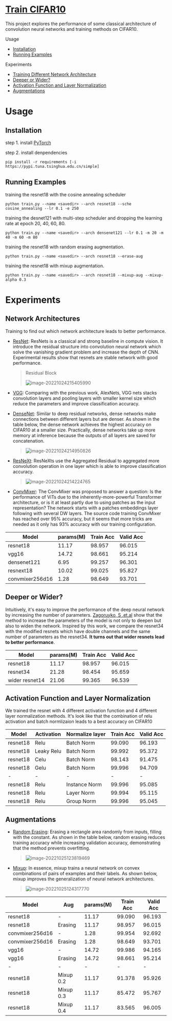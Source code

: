 # [Train CIFAR10](https://github.com/hongyaohongyao/train_cifar)

This project explores the performance of some classical architecture of convolution neural networks and training methods on CIFAR10. 

Usage

- [Installation](#Installation)
- [Running Examples](#Running-Examples) 

Experiments

- [Training Different Network Architecture](#network-Architectures)
- [Deeper or Wider?](#Deeper-or-Wider) 
- [Activation Function and Layer Normalization](#Activation-Function-and-Layer-Normalization)
- [Augmentations](#Augmentations)

# Usage

## Installation

step 1. install [PyTorch](https://pytorch.org/) 

step 2. install denpendencies

```shell
pip install -r requirements [-i https://pypi.tuna.tsinghua.edu.cn/simple]
```

## Running Examples

training the resnet18 with the cosine annealing scheduler

```shell
python train.py --name <savedir> --arch resnet18 --sche cosine_annealing --lr 0.1 -e 250
```

training the desnet121 with multi-step scheduler and dropping the learning rate at epoch 20, 40, 60, 80.

```shell
python train.py --name <savedir> --arch densenet121 --lr 0.1 -m 20 -m 40 -m 60 -m 80
```

training the resnet18 with random erasing augmentation.

```shell
python train.py --name <savedir> --arch resnet18 --erase-aug
```

training the resnet18 with mixup augmentation.

```shell
python train.py --name <savedir> --arch resnet18 --mixup-aug --mixup-alpha 0.3
```

# Experiments

## Network Architectures

Training to find out which network architecture leads to better performance.

- [ResNet](https://arxiv.org/abs/1512.03385): ResNets is a classical and strong baseline in compute vision. It introduce the residual structure into convolution neural network which solve the vanishing gradient problem and increase the depth of CNN. Experimental results show that resnets are stable network with good performance. 

  > Residual Block
  >
  > ![image-20221024215405990](assets/README/image-20221024215405990.png)

- [VGG](https://arxiv.org/abs/1409.1556): Comparing with the previous work, AlexNets, VGG nets stacks convolution layers and pooling layers with smaller kernel size which reduce the parameters and improve classification accuracy. 

- [DenseNet](https://arxiv.org/abs/1608.06993): Similar to deep residual networks, dense networks make connections between different layers but are denser. As shown in the table below, the dense network achieves the highest accuracy on CIFAR10 at a smaller size. Practically, dense networks take up more memory at inference because the outputs of all layers are saved for concatenation.  

  > ![image-20221024214950826](assets/README/image-20221024214950826.png)

- [ResNeXt](https://arxiv.org/abs/1611.05431): ResNeXts use the Aggregated Residual to aggregated more convolution operation in one layer which is able to improve classification accuracy.

  > ![image-20221024214224765](assets/README/image-20221024214224765.png)

- [ConvMixer](https://arxiv.org/abs/2201.09792): The ConvMixer was proposed to answer a question: Is the performance of ViTs due to the inherently-more-powerful Transformer architecture, or is it at least partly due to using patches as the input representation? The network starts with a patches embeddings layer following with several DW layers. The source code training ConvMixer has reached over 95% accuracy, but it seems that more tricks are needed as it only has 93% accuracy with our training configuration.

| Model           | params(M) | Train Acc | Valid Acc |
| --------------- | --------- | --------- | --------- |
| resnet18        | 11.17     | 98.957    | 96.015    |
| vgg16           | 14.72     | 98.661    | 95.214    |
| densenet121     | 6.95      | 99.257    | 96.301    |
| resnext18       | 10.02     | 99.025    | 95.827    |
| convmixer256d16 | 1.28      | 98.649    | 93.701    |

## Deeper or Wider?

Intuitively, it's easy to improve the performance of the deep neural network by increasing the number of parameters. [Zagoruyko, S .et.al](https://arxiv.org/abs/1605.07146) show that the method to increase the parameters of the model is not only to deepen but also to widen the network. Inspired by this work, we compare the resnet34 with the modified resnets which have double channels and the same number of parameters as the resnet34. **It turns out that wider resnets lead to better performance**.

| Model          | params(M) | Train Acc | Valid Acc |
| -------------- | --------- | --------- | --------- |
| resnet18       | 11.17     | 98.957    | 96.015    |
| resnet34       | 21.28     | 98.454    | 95.659    |
| wider resnet14 | 21.06     | 99.365    | 96.539    |

## Activation Function and Layer Normalization

We trained the resnet with 4 different activation function and 4 different  layer normalization methods. It's look like that the combination of relu activation and batch normlizaion leads to a best accuracy on CIFAR10

| Model    | Activation | Normalize layer | Train Acc | Valid Acc |
| -------- | ---------- | --------------- | --------- | --------- |
| resnet18 | Relu       | Batch Norm      | 99.090    | 96.193    |
| resnet18 | Leaky Relu | Batch Norm      | 99.992    | 95.372    |
| resnet18 | Celu       | Batch Norm      | 98.143    | 91.475    |
| resnet18 | Gelu       | Batch Norm      | 99.996    | 94.709    |
| -        | -          | -               | -         | -         |
| resnet18 | Relu       | Instance Norm   | 99.996    | 95.085    |
| resnet18 | Relu       | Layer Norm      | 99.994    | 95.115    |
| resnet18 | Relu       | Group Norm      | 99.996    | 95.045    |

## Augmentations

- [Random Erasing](https://arxiv.org/abs/1708.04896v2): Erasing a rectangle area randomly from inputs, filling with the constant. As shown in the table below, random erasing reduces training accuracy while increasing validation accuracy, demonstrating that the method prevents overfitting.

  > ![image-20221025123819469](assets/README/image-20221025123819469.png)

- [Mixup](https://arxiv.org/abs/1710.09412): In essence, mixup trains a neural network on convex combinations of pairs of examples and their labels. As shown below, mixup improves the generalization of neural network architectures.

  > ![image-20221025124317770](assets/README/image-20221025124317770.png)

| Model           | Aug       | params(M) | Train Acc | Valid Acc |
| --------------- | --------- | --------- | --------- | --------- |
| resnet18        | -         | 11.17     | 99.090    | 96.193    |
| resnet18        | Erasing   | 11.17     | 98.957    | 96.015    |
| convmixer256d16 | -         | 1.28      | 99.954    | 92.692    |
| convmixer256d16 | Erasing   | 1.28      | 98.649    | 93.701    |
| vgg16           | -         | 14.72     | 99.986    | 94.165    |
| vgg16           | Erasing   | 14.72     | 98.661    | 95.214    |
| -               | -         | -         | -         | -         |
| resnet18        | Mixup 0.2 | 11.17     | 91.378    | 95.926    |
| resnet18        | Mixup 0.3 | 11.17     | 85.472    | 95.767    |
| resnet18        | Mixup 0.4 | 11.17     | 83.565    | 96.005    |
